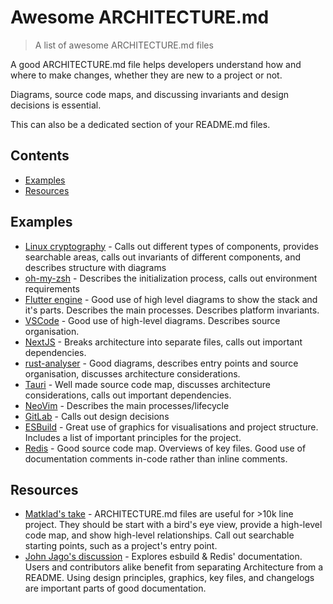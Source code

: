 # Awesome ARCHITECTURE.md
> A list of awesome ARCHITECTURE.md files

A good ARCHITECTURE.md file helps developers understand how and where to make changes, whether they are new to a project or not.

Diagrams, source code maps, and discussing invariants and design decisions is essential.

This can also be a dedicated section of your README.md files.
## Contents
- [Examples](#examples)
- [Resources](#resources)

## Examples
- [Linux cryptography](https://github.com/torvalds/linux/blob/master/Documentation/crypto/architecture.rst) - Calls out different types of components, provides searchable areas, calls out invariants of different components, and describes structure with diagrams
- [oh-my-zsh](https://github.com/ohmyzsh/ohmyzsh/wiki/Design) - Describes the initialization process, calls out environment requirements
- [Flutter engine](https://github.com/flutter/flutter/wiki/The-Engine-architecture) - Good use of high level diagrams to show the stack and it's parts. Describes the main processes. Describes platform invariants.
- [VSCode](https://github.com/microsoft/vscode/wiki/Source-Code-Organization) - Good use of high-level diagrams. Describes source organisation.
- [NextJS](https://github.com/vercel/next.js/blob/canary/docs/04-architecture/index.mdx) - Breaks architecture into separate files, calls out important dependencies.
- [rust-analyser](https://github.com/rust-lang/rust/blob/master/src/tools/rust-analyzer/docs/dev/architecture.md) - Good diagrams, describes entry points and source organisation, discusses architecture considerations.
- [Tauri](https://github.com/tauri-apps/tauri/blob/dev/ARCHITECTURE.md) - Well made source code map, discusses architecture considerations, calls out important dependencies.
- [NeoVim](https://github.com/neovim/neovim/blob/master/src/nvim/README.md) - Describes the main processes/lifecycle
- [GitLab](https://gitlab.com/gitlab-org/charts/gitlab/-/tree/master/doc/architecture) - Calls out design decisions
- [ESBuild](https://github.com/evanw/esbuild/blob/main/docs/architecture.md) - Great use of graphics for visualisations and project structure. Includes a list of important principles for the project.
- [Redis](https://github.com/redis/redis/blob/unstable/README.md) - Good source code map. Overviews of key files. Good use of documentation comments in-code rather than inline comments. 

## Resources
- [Matklad's take](https://matklad.github.io/2021/02/06/ARCHITECTURE.md.html) - ARCHITECTURE.md files are useful for >10k line project. They should be start with a bird's eye view, provide a high-level code map, and show high-level relationships. Call out searchable starting points, such as a project's entry point.
- [John Jago's discussion](https://johnjago.com/great-docs/) - Explores esbuild & Redis' documentation. Users and contributors alike benefit from separating Architecture from a README. Using design principles, graphics, key files, and changelogs are important parts of good documentation.